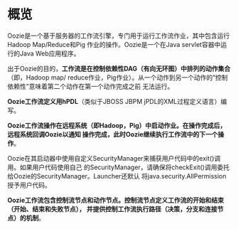 概览
================================================================================
Oozie是一个基于服务器的工作流引擎，专门用于运行工作流作业，其中包含运行Hadoop Map/Reduce和Pig
作业的操作。Oozie是一个在Java servlet容器中运行的Java Web应用程序。

出于Oozie的目的，**工作流是在控制依赖性DAG（有向无环图）中排列的动作集合**（即，Hadoop map/
reduce作业，Pig作业）。从一个动作到另一个动作的“控制依赖性”意味着第二个动作在第一个动作完成之前
无法运行。

**Oozie工作流定义用hPDL**（类似于JBOSS JBPM jPDL的XML过程定义语言）编写。

**Oozie工作流操作在远程系统（即Hadoop，Pig）中启动作业。在操作完成后，远程系统回调Oozie以通知
操作完成，此时Oozie继续执行工作流中的下一个操作**。

Oozie在其启动器中使用自定义SecurityManager来捕获用户代码中的exit()调用。如果用户代码使用自己
的SecurityManager，请确保将checkExit()调用委托给Oozie的SecurityManager。Launcher还默认
将java.security.AllPermission授予用户代码。

**Oozie工作流包含控制流节点和动作节点。控制流节点定义工作流的开始和结束（开始、结束和失败节点），
并提供控制工作流执行路径（决策，分支和连接节点）的机制**。

